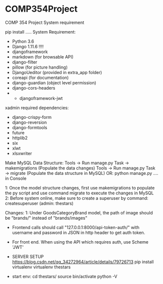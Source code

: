 # COMP354Project
COMP 354 Project 
System requirement

pip install .....
System Requirement:
* Python 3.6
* Django 1.11.6 !!!!
* djangoframework
* markdown (for browsable API)
* django-filter
* pillow (for picture handling)
* DjangoUeditor (provided in extra_app folder)
* coreapi   (for documentation)
* django-guardian  (object level permission)
* django-cors-headers
* * djangoframework-jwt

xadmin required dependencies:
* django-crispy-form
* django-reversion
* django-formtools
* future
* httplib2
* six
* xlwt 
* xlsxwriter

Make MySQL Data Structure:
Tools -> Run manage.py Task -> makemigrations (Populate the data changes)
Tools -> Run manage.py Task -> migrate (Populate the data structure in MySQL)
OR: python manage.py .... in Console

1: Once the model structure changes, first use makemigrations to populate the py script and
use command migrate to execute the changes in MySQL
2: Before system online, make sure to create a superuser by command: createsuperuser
(admin: thestars)


Changes:
1: Under GoodsCategoryBrand model, the path of image should be "brands/" instead of "brands/images"

* Frontend calls should call "127.0.0.1:8000/api-token-auth/" with username and 
password in JSON in http header to get auth token.

* For front end. When using the API which requires auth, use Scheme 'JWT'

* SERVER SETUP
https://blog.csdn.net/qq_34272964/article/details/79726713
pip install virtualenv
virtualenv thestars

* start env:
cd thestars/
source bin/activate
python -V


